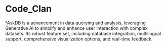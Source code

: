 # Code_Clan
°AskDB is a advancement in data querying and analysis, leveraging Generative AI to simplify and enhance user interaction with complex datasets. Its robust feature set, including database integration, multilingual support, comprehensive visualization options, and real-time feedback.
